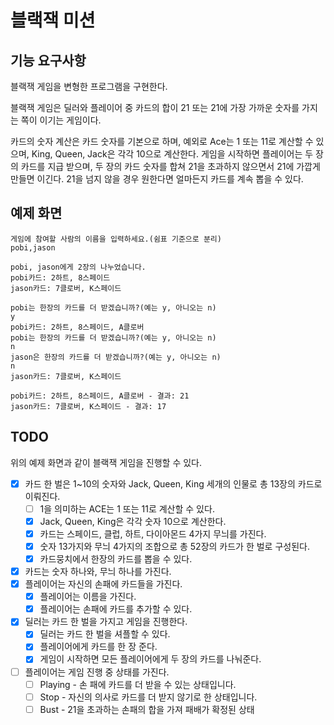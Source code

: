 # 블랙잭 미션

## 기능 요구사항
블랙잭 게임을 변형한 프로그램을 구현한다. 

블랙잭 게임은 딜러와 플레이어 중 카드의 합이 21 또는 21에 가장 가까운 숫자를 가지는 쪽이 이기는 게임이다.

카드의 숫자 계산은 카드 숫자를 기본으로 하며, 
예외로 Ace는 1 또는 11로 계산할 수 있으며, 
King, Queen, Jack은 각각 10으로 계산한다.
게임을 시작하면 플레이어는 두 장의 카드를 지급 받으며, 
두 장의 카드 숫자를 합쳐 21을 초과하지 않으면서 21에 가깝게 만들면 이긴다.
21을 넘지 않을 경우 원한다면 얼마든지 카드를 계속 뽑을 수 있다.

## 예제 화면
```
게임에 참여할 사람의 이름을 입력하세요.(쉼표 기준으로 분리)
pobi,jason

pobi, jason에게 2장의 나누었습니다.
pobi카드: 2하트, 8스페이드
jason카드: 7클로버, K스페이드

pobi는 한장의 카드를 더 받겠습니까?(예는 y, 아니오는 n)
y
pobi카드: 2하트, 8스페이드, A클로버
pobi는 한장의 카드를 더 받겠습니까?(예는 y, 아니오는 n)
n
jason은 한장의 카드를 더 받겠습니까?(예는 y, 아니오는 n)
n
jason카드: 7클로버, K스페이드

pobi카드: 2하트, 8스페이드, A클로버 - 결과: 21
jason카드: 7클로버, K스페이드 - 결과: 17
```

## TODO
위의 예제 화면과 같이 블랙잭 게임을 진행할 수 있다.
* [x] 카드 한 벌은 1~10의 숫자와 Jack, Queen, King 세개의 인물로 총 13장의 카드로 이뤄진다.
  * [ ] 1을 의미하는 ACE는 1 또는 11로 계산할 수 있다.
  * [x] Jack, Queen, King은 각각 숫자 10으로 계산한다.
  * [x] 카드는 스페이드, 클럽, 하트, 다이아몬드 4가지 무늬를 가진다.
  * [x] 숫자 13가지와 무늬 4가지의 조합으로 총 52장의 카드가 한 벌로 구성된다.
  * [x] 카드뭉치에서 한장의 카드를 뽑을 수 있다.
* [x] 카드는 숫자 하나와, 무늬 하나를 가진다.
* [x] 플레이어는 자신의 손패에 카드들을 가진다.
  * [x] 플레이어는 이름을 가진다.
  * [x] 플레이어는 손패에 카드를 추가할 수 있다.
* [x] 딜러는 카드 한 벌을 가지고 게임을 진행한다.
  * [x] 딜러는 카드 한 벌을 셔플할 수 있다. 
  * [x] 플레이어에게 카드를 한 장 준다.
  * [x] 게임이 시작하면 모든 플레이어에게 두 장의 카드를 나눠준다.
* [ ] 플레이어는 게임 진행 중 상태를 가진다.
  * [ ] Playing - 손 패에 카드를 더 받을 수 있는 상태입니다.
  * [ ] Stop - 자신의 의사로 카드를 더 받지 않기로 한 상태입니다.
  * [ ] Bust - 21을 초과하는 손패의 합을 가져 패배가 확정된 상태
